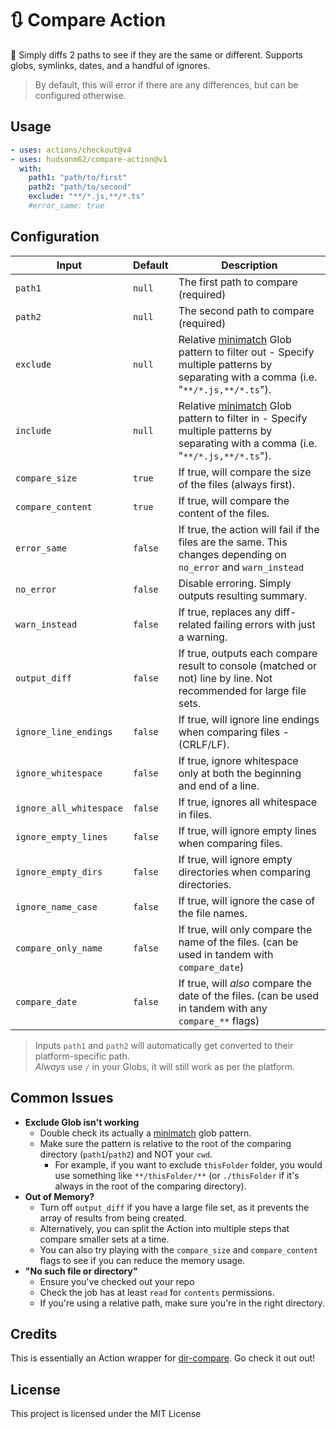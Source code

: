 # 🔃 Compare Action

📂 Simply diffs 2 paths to see if they are the same or different. Supports globs, symlinks, dates, and a handful of ignores.

> By default, this will error if there are any differences, but can be configured otherwise.

## Usage

```yaml
- uses: actions/checkout@v4
- uses: hudsonm62/compare-action@v1
  with:
    path1: "path/to/first"
    path2: "path/to/second"
    exclude: "**/*.js,**/*.ts"
    #error_same: true
```

## Configuration

| Input                   | Default | Description                                                                                                                        |
| ----------------------- | ------- | ---------------------------------------------------------------------------------------------------------------------------------- |
| `path1`                 | `null`  | The first path to compare (required)                                                                                               |
| `path2`                 | `null`  | The second path to compare (required)                                                                                              |
| `exclude`               | `null`  | Relative [minimatch] Glob pattern to filter out - Specify multiple patterns by separating with a comma (i.e. "`**/*.js,**/*.ts`"). |
| `include`               | `null`  | Relative [minimatch] Glob pattern to filter in - Specify multiple patterns by separating with a comma (i.e. "`**/*.js,**/*.ts`").  |
| `compare_size`          | `true`  | If true, will compare the size of the files (always first).                                                                        |
| `compare_content`       | `true`  | If true, will compare the content of the files.                                                                                    |
| `error_same`            | `false` | If true, the action will fail if the files are the same. This changes depending on `no_error` and `warn_instead`                   |
| `no_error`              | `false` | Disable erroring. Simply outputs resulting summary.                                                                                |
| `warn_instead`          | `false` | If true, replaces any diff-related failing errors with just a warning.                                                             |
| `output_diff`           | `false` | If true, outputs each compare result to console (matched or not) line by line. Not recommended for large file sets.                |
| `ignore_line_endings`   | `false` | If true, will ignore line endings when comparing files - (CRLF/LF).                                                                |
| `ignore_whitespace`     | `false` | If true, ignore whitespace only at both the beginning and end of a line.                                                           |
| `ignore_all_whitespace` | `false` | If true, ignores all whitespace in files.                                                                                          |
| `ignore_empty_lines`    | `false` | If true, will ignore empty lines when comparing files.                                                                             |
| `ignore_empty_dirs`     | `false` | If true, will ignore empty directories when comparing directories.                                                                 |
| `ignore_name_case`      | `false` | If true, will ignore the case of the file names.                                                                                   |
| `compare_only_name`     | `false` | If true, will only compare the name of the files. (can be used in tandem with `compare_date`)                                      |
| `compare_date`          | `false` | If true, will _also_ compare the date of the files. (can be used in tandem with any `compare_**` flags)                            |

> Inputs `path1` and `path2` will automatically get converted to their platform-specific path.<br>_Always_ use `/` in your Globs, it will still work as per the platform.

## Common Issues

- **Exclude Glob isn't working**
  - Double check its actually a [minimatch] glob pattern.
  - Make sure the pattern is relative to the root of the comparing directory (`path1`/`path2`) and NOT your `cwd`.
    - For example, if you want to exclude `thisFolder` folder, you would use something like `**/thisFolder/**` (or `./thisFolder` if it's always in the root of the comparing directory).
- **Out of Memory?**
  - Turn off `output_diff` if you have a large file set, as it prevents the array of results from being created.
  - Alternatively, you can split the Action into multiple steps that compare smaller sets at a time.
  - You can also try playing with the `compare_size` and `compare_content` flags to see if you can reduce the memory usage.
- **"No such file or directory"**
  - Ensure you've checked out your repo
  - Check the job has at least `read` for `contents` permissions.
  - If you're using a relative path, make sure you're in the right directory.

## Credits

This is essentially an Action wrapper for [dir-compare](https://www.npmjs.com/package/dir-compare). Go check it out out!

## License

This project is licensed under the MIT License

[minimatch]: https://github.com/isaacs/minimatch
